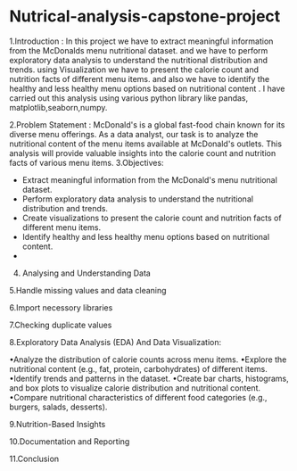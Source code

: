 # Nutrical-analysis-capstone-project
1.Introduction :
In this project we have to extract meaningful information from the McDonalds menu nutritional dataset. and we have to perform exploratory data analysis to understand the nutritional distribution and trends. using Visualization we have to present the calorie count and nutrition facts of different menu items. and also we have to identify the healthy and less healthy menu options based on nutritional content . I have carried out this analysis using various python library like pandas, matplotlib,seaborn,numpy.

2.Problem Statement :
McDonald's is a global fast-food chain known for its diverse menu offerings. As a data analyst, our task is to analyze the nutritional content of the menu items available at McDonald's outlets. This analysis will provide valuable insights into the calorie count and nutrition facts of various menu items.
3.Objectives:

  - Extract meaningful information from the McDonald's menu nutritional dataset. 
  - Perform exploratory data analysis to understand the nutritional distribution and trends.
  - Create visualizations to present the calorie count and nutrition facts of different menu items.
  - Identify healthy and less healthy menu options based on nutritional content.
  - 
4. Analysing and Understanding Data

5.Handle missing values and data cleaning

6.Import necessory libraries

7.Checking duplicate values

8.Exploratory Data Analysis (EDA) And Data Visualization:

  •Analyze the distribution of calorie counts across menu items.
  •Explore the nutritional content (e.g., fat, protein, carbohydrates) of different items.
  •Identify trends and patterns in the dataset.
  •Create bar charts, histograms, and box plots to visualize calorie distribution and nutritional content.
  •Compare nutritional characteristics of different food categories (e.g., burgers, salads, desserts).
  
9.Nutrition-Based Insights

10.Documentation and Reporting

11.Conclusion
